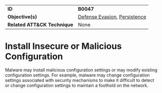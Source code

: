 |||
|---|---|
|**ID**|**B0047**|
|**Objective(s)**|[Defense Evasion](../defense-evasion), [Persistence](../persistence)|
|**Related ATT&CK Technique**|None|


Install Insecure or Malicious Configuration
===========================================
Malware may install malicious configuration settings or may modify existing configuration settings. For example, malware may change configuration settings associated with security mechanisms to make it difficult to detect or change configuration settings to maintain a foothold on the network.
